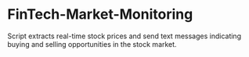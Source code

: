 # FinTech-Market-Monitoring

Script extracts real-time stock prices and send text messages indicating buying and selling opportunities in the stock market.
